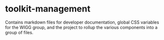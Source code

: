 # toolkit-management
Contains markdown files for developer documentation, global CSS variables for the WIGG group, and the project to rollup the various components into a group of files.
